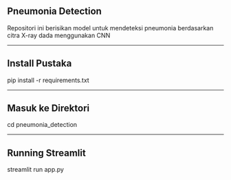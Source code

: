 ## Pneumonia Detection
Repositori ini berisikan model untuk mendeteksi pneumonia berdasarkan citra X-ray dada menggunakan CNN  

---

## Install Pustaka
pip install -r requirements.txt  

---

## Masuk ke Direktori
cd pneumonia_detection  

---

## Running Streamlit
streamlit run app.py  
